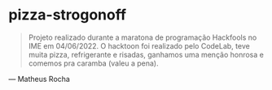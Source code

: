 # pizza-strogonoff

> Projeto realizado durante a maratona de programação Hackfools no IME em 04/06/2022. O hacktoon foi realizado pelo CodeLab, teve muita pizza, refrigerante e risadas, ganhamos uma menção honrosa e comemos pra caramba (valeu a pena). 

<span style="text-align: right;">— Matheus Rocha</span>
